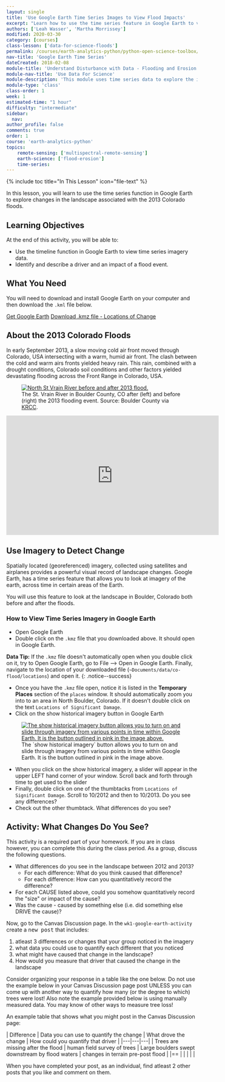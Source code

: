 ```yaml
---
layout: single
title: 'Use Google Earth Time Series Images to View Flood Impacts'
excerpt: "Learn how to use the time series feature in Google Earth to view before and after images of a location."
authors: ['Leah Wasser', 'Martha Morrissey']
modified: 2020-03-30
category: [courses]
class-lesson: ['data-for-science-floods']
permalink: /courses/earth-analytics-python/python-open-science-toolbox/use-data-for-science/
nav-title: 'Google Earth Time Series'
dateCreated: 2018-02-08
module-title: 'Understand Disturbance with Data - Flooding and Erosion'
module-nav-title: 'Use Data For Science'
module-description: 'This module uses time series data to explore the impacts of a flood. Learn how to use Google Earth imagery, NOAA precipitation data and USGS stream flow data to explore the 2013 Colorado floods.'
module-type: 'class'
class-order: 1
week: 1
estimated-time: "1 hour"
difficulty: "intermediate"
sidebar:
  nav:
author_profile: false
comments: true
order: 1
course: 'earth-analytics-python' 
topics: 
    remote-sensing: ['multispectral-remote-sensing']
    earth-science: ['flood-erosion']
    time-series:  
---
```

{% include toc title="In This Lesson" icon="file-text" %}

In this lesson, you will learn to use the time series function in Google Earth
to explore changes in the landscape associated with the 2013 Colorado floods.

<div class='notice--success' markdown="1">

## <i class="fa fa-graduation-cap" aria-hidden="true"></i> Learning Objectives
At the end of this activity, you will be able to:

* Use the timeline function in Google Earth to view time series imagery data.
* Identify and describe a driver and an impact of a flood event.

## <i class="fa fa-check-square-o fa-2" aria-hidden="true"></i> What You Need

You will need to download and install Google Earth on your computer and then
download the `.kml` file below.

<a href="https://www.google.com/earth/download/gep/agree.html" target="_blank" class="btn btn-success btn--x-large">
Get Google Earth</a>

<a href="https://ndownloader.figshare.com/files/7005404" class="btn btn-success btn--x-large">
<i class="fa fa-download" aria-hidden="true"></i> Download .kmz file - Locations of Change</a>

</div>

## About the 2013 Colorado Floods

In early September 2013, a slow moving cold air front moved through Colorado, USA
intersecting with a warm, humid air front. The clash between the cold and warm
airs fronts yielded heavy rain. This rain, combined with a drought conditions,
Colorado soil conditions and other factors yielded devastating flooding across
the Front Range in Colorado, USA.

<figure>
 <a href="{{ site.url }}/images/courses/earth-analytics/science/colorado-floods/st-vrain-creek-before-and-after-colorado-floods.jpg">
 <img src="{{ site.url }}/images/courses/earth-analytics/science/colorado-floods/st-vrain-creek-before-and-after-colorado-floods.jpg" alt="North St Vrain River before and after 2013 flood."></a>
 <figcaption> The St. Vrain River in Boulder County, CO after (left) and before
 (right) the 2013 flooding event.  Source: Boulder County via <a href="http://krcc.org/post/post-flood-planning-boulder-county" target="_blank"> KRCC</a>.
 </figcaption>
</figure>

<iframe width="560" height="315" src="https://www.youtube.com/embed/bUcWERTM-OA?rel=0&loop=1" frameborder="0" allowfullscreen></iframe>

## Use Imagery to Detect Change

Spatially located (georeferenced) imagery, collected using satellites and airplanes
provides a powerful visual record of landscape changes. Google Earth, has a time
series feature that allows you to look at imagery of the earth, across time in
certain areas of the Earth.

You will use this feature to look at the landscape in Boulder, Colorado both before
and after the floods.


### How to View Time Series Imagery in Google Earth

* Open Google Earth
* Double click on the `.kmz` file that you downloaded above. It should open in Google Earth.

<i class="fa fa-star"></i> **Data Tip:**
If the `.kmz` file doesn't automatically open when you double click on it, try to Open Google Earth, go to File --> Open in Google Earth. Finally, navigate to the location of your downloaded file (`~Documents/data/co-flood/locations`) and open it.
{: .notice--success}

* Once you have the `.kmz` file open, notice it is listed in the **Temporary Places** section
of the  `places` window. It should automatically zoom you into to an area in North
Boulder, Colorado. If it doesn't double click on the text `Locations of Significant Damage`.
* Click on the show historical imagery button in Google Earth

<figure>
 <a href="{{ site.url }}/images/courses/earth-analytics/document-your-science/intro-co-floods/google-earth-time.png">
 <img src="{{ site.url }}/images/courses/earth-analytics/document-your-science/intro-co-floods/google-earth-time.png" alt="The show historical imagery button allows you to turn on and slide through imagery from various points in time within Google Earth. It is the button outlined in pink in the image above."></a>
 <figcaption> The `show historical imagery` button allows you to turn on and slide through imagery from various points in time within Google Earth. It is the button outlined in pink in the image above.
 </figcaption>
</figure>

* When you click on the show historical imagery, a slider will appear in the upper
LEFT hand corner of your window. Scroll back and forth through time to get used
to the slider
* Finally, double click on one of the thumbtacks from `Locations of Significant Damage`.
Scroll to 10/2012 and then to 10/2013. Do you see any differences?
* Check out the other thumbtack. What differences do you see?


<div class="notice--warning" markdown="1">

## <i class="fa fa-pencil-square-o" aria-hidden="true"></i> Activity: What Changes Do You See?

This activity is a required part of your homework. If you are in class however, you can complete this during the class period. 
As a group, discuss the following questions.

* What differences do you see in the landscape between 2012 and 2013?
  * For each difference: What do you think caused that difference?
  * For each difference: How can you quantitatively record the difference?
* For each CAUSE listed above, could you somehow quantitatively record the "size" or impact of the cause?
* Was the cause - caused by something else (i.e. did something else DRIVE the cause)?

Now, go to the Canvas Discussion page. In the `wk1-google-earth-activity` create a <kbd>new post</kbd> that includes:

1. atleast 3 differences or changes that your group noticed in the imagery
2. what data you could use to quantify each different that you noticed
3. what might have caused that change in the landscape?
4. How would you measure that driver that caused the change in the landscape

Consider organizing your response in a table like the one below. Do not use the example below in your Canvas Discussion page post UNLESS you can come up with another way to quantify how many (or the degree to which) trees were lost! Also note the example provided below is using manually measured data. You may know of other ways to measure tree loss! 

An example table that shows what you might post in the Canvas Discussion page:

|  Difference | Data you can use to quantify the change | What drove the change  | How could you quantify that driver |
|---|---|---|
| Trees are missing after the flood  | human field survey of trees  | Large boulders swept downstream by flood waters  | changes in terrain pre-post flood |
|==
|   |   |   | |

When you have completed your post, as an individual, find atleast 2 other posts that you like and comment on them. 

</div>

